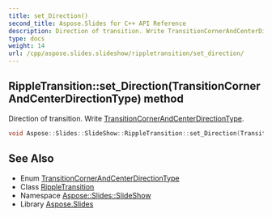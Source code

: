 ```yaml
---
title: set_Direction()
second_title: Aspose.Slides for C++ API Reference
description: Direction of transition. Write TransitionCornerAndCenterDirectionType.
type: docs
weight: 14
url: /cpp/aspose.slides.slideshow/rippletransition/set_direction/
---
```

## RippleTransition::set_Direction(TransitionCornerAndCenterDirectionType) method


Direction of transition. Write [TransitionCornerAndCenterDirectionType](../../transitioncornerandcenterdirectiontype/).

```cpp
void Aspose::Slides::SlideShow::RippleTransition::set_Direction(TransitionCornerAndCenterDirectionType value) override
```

## See Also

* Enum [TransitionCornerAndCenterDirectionType](../transitioncornerandcenterdirectiontype/)
* Class [RippleTransition](./)
* Namespace [Aspose::Slides::SlideShow](../)
* Library [Aspose.Slides](../../)